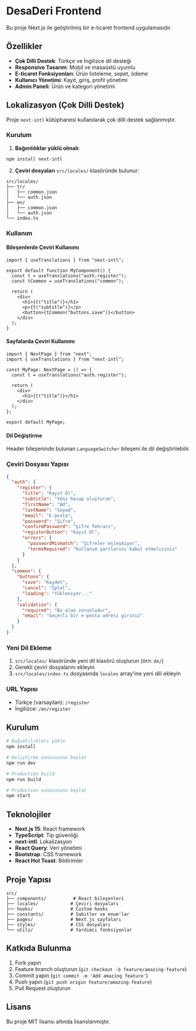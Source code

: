 # DesaDeri Frontend

Bu proje Next.js ile geliştirilmiş bir e-ticaret frontend uygulamasıdır.

## Özellikler

- **Çok Dilli Destek**: Türkçe ve İngilizce dil desteği
- **Responsive Tasarım**: Mobil ve masaüstü uyumlu
- **E-ticaret Fonksiyonları**: Ürün listeleme, sepet, ödeme
- **Kullanıcı Yönetimi**: Kayıt, giriş, profil yönetimi
- **Admin Paneli**: Ürün ve kategori yönetimi

## Lokalizasyon (Çok Dilli Destek)

Proje `next-intl` kütüphanesi kullanılarak çok dilli destek sağlanmıştır.

### Kurulum

1. **Bağımlılıklar yüklü olmalı**:

```bash
npm install next-intl
```

2. **Çeviri dosyaları** `src/locales/` klasöründe bulunur:

```
src/locales/
├── tr/
│   ├── common.json
│   └── auth.json
├── en/
│   ├── common.json
│   └── auth.json
└── index.ts
```

### Kullanım

#### Bileşenlerde Çeviri Kullanımı

```tsx
import { useTranslations } from "next-intl";

export default function MyComponent() {
  const t = useTranslations("auth.register");
  const tCommon = useTranslations("common");

  return (
    <div>
      <h1>{t("title")}</h1>
      <p>{t("subtitle")}</p>
      <button>{tCommon("buttons.save")}</button>
    </div>
  );
}
```

#### Sayfalarda Çeviri Kullanımı

```tsx
import { NextPage } from "next";
import { useTranslations } from "next-intl";

const MyPage: NextPage = () => {
  const t = useTranslations("auth.register");

  return (
    <div>
      <h1>{t("title")}</h1>
    </div>
  );
};

export default MyPage;
```

#### Dil Değiştirme

Header bileşeninde bulunan `LanguageSwitcher` bileşeni ile dil değiştirilebilir.

### Çeviri Dosyası Yapısı

```json
{
  "auth": {
    "register": {
      "title": "Kayıt Ol",
      "subtitle": "Yeni hesap oluşturun",
      "firstName": "Ad",
      "lastName": "Soyad",
      "email": "E-posta",
      "password": "Şifre",
      "confirmPassword": "Şifre Tekrarı",
      "registerButton": "Kayıt Ol",
      "errors": {
        "passwordMismatch": "Şifreler eşleşmiyor",
        "termsRequired": "Kullanım şartlarını kabul etmelisiniz"
      }
    }
  },
  "common": {
    "buttons": {
      "save": "Kaydet",
      "cancel": "İptal",
      "loading": "Yükleniyor..."
    },
    "validation": {
      "required": "Bu alan zorunludur",
      "email": "Geçerli bir e-posta adresi giriniz"
    }
  }
}
```

### Yeni Dil Ekleme

1. `src/locales/` klasöründe yeni dil klasörü oluşturun (örn: `de/`)
2. Gerekli çeviri dosyalarını ekleyin
3. `src/locales/index.ts` dosyasında `locales` array'ine yeni dili ekleyin

### URL Yapısı

- Türkçe (varsayılan): `/register`
- İngilizce: `/en/register`

## Kurulum

```bash
# Bağımlılıkları yükle
npm install

# Geliştirme sunucusunu başlat
npm run dev

# Production build
npm run build

# Production sunucusunu başlat
npm start
```

## Teknolojiler

- **Next.js 15**: React framework
- **TypeScript**: Tip güvenliği
- **next-intl**: Lokalizasyon
- **React Query**: Veri yönetimi
- **Bootstrap**: CSS framework
- **React Hot Toast**: Bildirimler

## Proje Yapısı

```
src/
├── components/          # React bileşenleri
├── locales/            # Çeviri dosyaları
├── hooks/              # Custom hooks
├── constants/          # Sabitler ve enum'lar
├── pages/              # Next.js sayfaları
├── styles/             # CSS dosyaları
└── utils/              # Yardımcı fonksiyonlar
```

## Katkıda Bulunma

1. Fork yapın
2. Feature branch oluşturun (`git checkout -b feature/amazing-feature`)
3. Commit yapın (`git commit -m 'Add amazing feature'`)
4. Push yapın (`git push origin feature/amazing-feature`)
5. Pull Request oluşturun

## Lisans

Bu proje MIT lisansı altında lisanslanmıştır.
